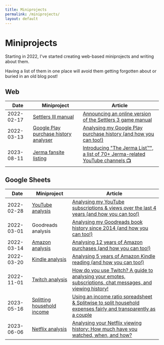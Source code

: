 ```yaml
---
title: Miniprojects
permalink: /miniprojects/
layout: default
---
```


# Miniprojects 

Starting in 2022, I've started creating web-based miniprojects and writing about them. 

Having a list of them in one place will avoid them getting forgotten about or buried in an old blog post!

## Web

| Date | Miniproject | Article |
| -- | -- | -- |
| 2022-02-17 | [Settlers III manual](https://settlers.jakelee.co.uk/) | [Announcing an online version of the Settlers 3 game manual](https://blog.jakelee.co.uk/settlers-3-online-manual/) |
| 2022-03-13 | [Google Play purchase history analyser](/purchase-history/) | [Analysing my Google Play purchase history (and how you can too!)](/analysing-my-google-play-purchase-history/) |
| 2023-08-11 | [Jerma fansite listing](https://jerma.jakelee.co.uk) | [Introducing "The Jerma List™️", a list of 70+ Jerma-related YouTube channels 📺](https://blog.jakelee.co.uk/jerma-fan-channel-list/)

## Google Sheets

| Date | Miniproject | Article |
| -- | -- | -- |
| 2022-02-28 | [YouTube analysis](https://docs.google.com/spreadsheets/d/1LJBg9aZL42ri1tEoPPzrRX4M2Q_podGX2CDbGC4OCpk/edit) | [Analysing my YouTube subscriptions & views over the last 4 years (and how you can too!)](/analysing-my-youtube-subscriptions/) |
| 2022-03-01 | Goodreads analysis | [Analysing my Goodreads book history since 2014 (and how you can too!)](/analysing-my-goodreads-book-history/) |
| 2022-03-14 | [Amazon analysis](https://docs.google.com/spreadsheets/d/11faLlOZjgjIRu5zCa9KMKONDCnDs1ZpzDy_mozxVjSg/edit) | [Analysing 12 years of Amazon purchases (and how you can too!)](/analysing-my-amazon-purchases/) |
| 2022-03-20 | [Kindle analysis](https://docs.google.com/spreadsheets/d/1eH3KU0Htb_cMmO6-vij0pQBjInj9gX6-5KQACSqBj4s/) | [Analysing 5 years of Amazon Kindle reading (and how you can too!)](/analysing-5-years-of-amazon-kindle-reading/) |
| 2022-11-01 | [Twitch analysis](https://docs.google.com/spreadsheets/d/16bE6egEtML9t6rPVaqtLMZU7pPjixSlmG_JhVQ0dJkY/edit?usp=sharing) | [How do you use Twitch? A guide to analysing your emotes, subscriptions, chat messages, and viewing history!](/analysing-my-twitch-data/) |
| 2023-05-16 | [Splitting household income](https://docs.google.com/spreadsheets/d/12Y-qo7uVEvAMLfDzJvbHf4MDrCDiUHGnC4XkhPq5vLY/edit?usp=sharing) | [Using an income ratio spreadsheet & Splitwise to split household expenses fairly and transparently as a couple](/using-income-ratio-spreadsheet-split-bills/) |
| 2023-06-06 | [Netflix analysis](https://docs.google.com/spreadsheets/d/1rmQ0BNOr5BrFJQpvTdse7nj_KpFwYDPKW4cmg_3TLXQ/edit?usp=sharing) | [Analysing your Netflix viewing history: How much have you watched, when, and how?](/analysing-netflix-viewing-history/) |
